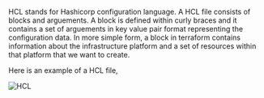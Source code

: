 HCL stands for Hashicorp configuration language. A HCL file consists of blocks and arguements. A block is defined within curly braces and it contains a set of arguements in key value pair format representing the configuration data. In more simple form, a block in terraform contains information about the infrastructure platform and a set of resources within that platform that we want to create.

Here is an example of a HCL file,

![HCL](https://user-images.githubusercontent.com/98219227/202836733-47805684-f7f5-4b53-ad1f-9cc38dcdab1b.png)

